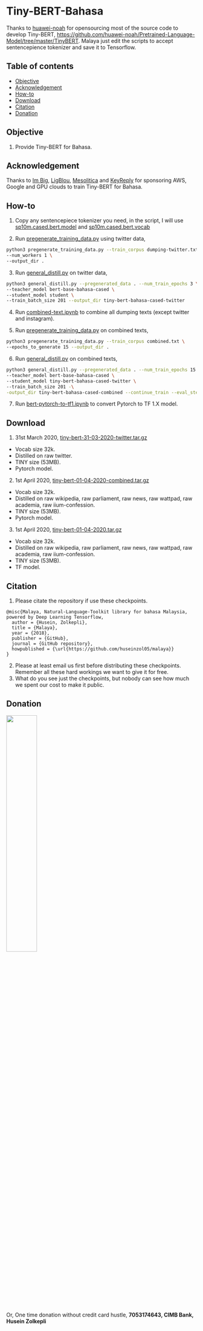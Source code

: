 # Tiny-BERT-Bahasa

Thanks to [huawei-noah](https://github.com/huawei-noah) for opensourcing most of the source code to develop Tiny-BERT, https://github.com/huawei-noah/Pretrained-Language-Model/tree/master/TinyBERT. Malaya just edit the scripts to accept sentencepience tokenizer and save it to Tensorflow.

## Table of contents
  * [Objective](#objective)
  * [Acknowledgement](#acknowledgement)
  * [How-to](#how-to)
  * [Download](#download)
  * [Citation](#citation)
  * [Donation](#donation)

## Objective

1. Provide Tiny-BERT for Bahasa.

## Acknowledgement

Thanks to [Im Big](https://www.facebook.com/imbigofficial/), [LigBlou](https://www.facebook.com/ligblou), [Mesolitica](https://mesolitica.com/) and [KeyReply](https://www.keyreply.com/) for sponsoring AWS, Google and GPU clouds to train Tiny-BERT for Bahasa.

## How-to

1. Copy any sentencepiece tokenizer you need, in the script, I will use [sp10m.cased.bert.model](../preprocess/sp10m.cased.bert.model) and [sp10m.cased.bert.vocab](../preprocess/sp10m.cased.bert.vocab)

2. Run [pregenerate_training_data.py](pregenerate_training_data.py) using twitter data,

```bash
python3 pregenerate_training_data.py --train_corpus dumping-twitter.txt \
--num_workers 1 \
--output_dir .
```

3. Run [general_distill.py](general_distill.py) on twitter data,

```bash
python3 general_distill.py --pregenerated_data . --num_train_epochs 3 \
--teacher_model bert-base-bahasa-cased \
--student_model student \
--train_batch_size 201 --output_dir tiny-bert-bahasa-cased-twitter
```

4. Run [combined-text.ipynb](combined-text.ipynb) to combine all dumping texts (except twitter and instagram).

5. Run [pregenerate_training_data.py](pregenerate_training_data.py) on combined texts,

```bash
python3 pregenerate_training_data.py --train_corpus combined.txt \
--epochs_to_generate 15 --output_dir .
```

6. Run [general_distill.py](general_distill.py) on combined texts,

```bash
python3 general_distill.py --pregenerated_data . --num_train_epochs 15 \
--teacher_model bert-base-bahasa-cased \
--student_model tiny-bert-bahasa-cased-twitter \
--train_batch_size 201 -\
-output_dir tiny-bert-bahasa-cased-combined --continue_train --eval_step 10000
```

7. Run [bert-pytorch-to-tf1.ipynb](bert-pytorch-to-tf1.ipynb) to convert Pytorch to TF 1.X model.

## Download

1. 31st March 2020, [tiny-bert-31-03-2020-twitter.tar.gz](https://f000.backblazeb2.com/file/malaya-model/bert-bahasa/tiny-bert-31-03-2020-twitter.tar.gz)

  - Vocab size 32k.
  - Distilled on raw twitter.
  - TINY size (53MB).
  - Pytorch model.

2. 1st April 2020, [tiny-bert-01-04-2020-combined.tar.gz](https://f000.backblazeb2.com/file/malaya-model/bert-bahasa/tiny-bert-01-04-2020-combined.tar.gz)

  - Vocab size 32k.
  - Distilled on raw wikipedia, raw parliament, raw news, raw wattpad, raw academia, raw iium-confession.
  - TINY size (53MB).
  - Pytorch model.

3. 1st April 2020, [tiny-bert-01-04-2020.tar.gz](https://f000.backblazeb2.com/file/malaya-model/bert-bahasa/tiny-bert-01-04-2020.tar.gz)

  - Vocab size 32k.
  - Distilled on raw wikipedia, raw parliament, raw news, raw wattpad, raw academia, raw iium-confession.
  - TINY size (53MB).
  - TF model.

## Citation

1. Please citate the repository if use these checkpoints.

```
@misc{Malaya, Natural-Language-Toolkit library for bahasa Malaysia, powered by Deep Learning Tensorflow,
  author = {Husein, Zolkepli},
  title = {Malaya},
  year = {2018},
  publisher = {GitHub},
  journal = {GitHub repository},
  howpublished = {\url{https://github.com/huseinzol05/malaya}}
}
```

2. Please at least email us first before distributing these checkpoints. Remember all these hard workings we want to give it for free.
3. What do you see just the checkpoints, but nobody can see how much we spent our cost to make it public.

## Donation

<a href="https://www.patreon.com/bePatron?u=7291337"><img src="https://static1.squarespace.com/static/54a1b506e4b097c5f153486a/t/58a722ec893fc0a0b7745b45/1487348853811/patreon+art.jpeg" width="40%"></a>

Or, One time donation without credit card hustle, **7053174643, CIMB Bank, Husein Zolkepli**
